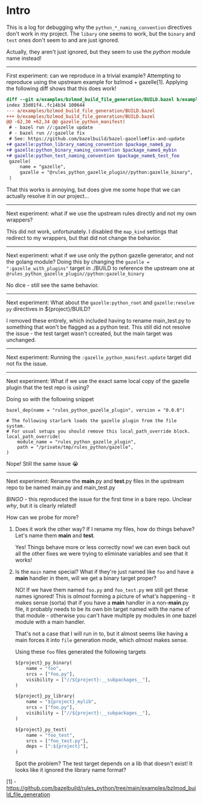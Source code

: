 # Intro

This is a log for debugging why the `python_*_naming_convention` directives don't work in my
project. The `libary` one seems to work, but the `binary` and `test` ones don't seem to and are just
ignored.

Actually, they aren't just ignored, but they seem to use the _python_ module name instead!

---

First experiment: can we reproduce in a trivial example? Attempting to reproduce using the upstream
example for bzlmod + gazelle[1]. Applying the following diff shows that this does work!

```diff
diff --git a/examples/bzlmod_build_file_generation/BUILD.bazel b/examples/bzlmod_build_file_generation/BUILD.bazel
index 33d01f4..fc14b34 100644
--- a/examples/bzlmod_build_file_generation/BUILD.bazel
+++ b/examples/bzlmod_build_file_generation/BUILD.bazel
@@ -62,30 +62,34 @@ gazelle_python_manifest(
 # - bazel run //:gazelle update
 # - bazel run //:gazelle fix
 # See: https://github.com/bazelbuild/bazel-gazelle#fix-and-update
+# gazelle:python_library_naming_convention $package_name$_py
+# gazelle:python_binary_naming_convention $package_name$_mybin
+# gazelle:python_test_naming_convention $package_name$_test_foo
 gazelle(
     name = "gazelle",
     gazelle = "@rules_python_gazelle_plugin//python:gazelle_binary",
 )
```

That this works is annoying, but does give me some hope that we can actually resolve it in our
project...

---

Next experiment: what if we use the upstream rules directly and not my own wrappers?

This did not work, unfortunately. I disabled the `map_kind` settings that redirect to my wrappers,
but that did not change the behavior.

---

Next experiment: what if we use only the python gazelle generator, and not the golang module? Doing
this by changing the `gazelle = ":gazelle_with_plugins"` target in ./BUILD to reference the upstream
one at `@rules_python_gazelle_plugin//python:gazelle_binary`

No dice - still see the same behavior.

---

Next experiment: What about the `gazelle:python_root` and `gazelle:resolve py` directives in
${project}/BUILD?

I removed these entirely, which included having to rename main_test.py to something that won't be
flagged as a python test. This still did not resolve the issue - the test target wasn't ccreated,
but the main target was unchanged.

---

Next experiment: Running the `:gazelle_python_manifest.update` target did not fix the issue.

---

Next experiment: What if we use the exact same local copy of the gazelle plugin that the test repo
is using?

Doing so with the following snippet

```
bazel_dep(name = "rules_python_gazelle_plugin", version = "0.0.0")

# The following starlark loads the gazelle plugin from the file system.
# For usual setups you should remove this local_path_override block.
local_path_override(
    module_name = "rules_python_gazelle_plugin",
    path = "/private/tmp/rules_python/gazelle",
)
```

Nope! Still the same issue :sob:

---

Next experiment: Rename the **main**.py and **test**.py files in the upstream repo to be named
main.py and main_test.py

_BINGO_ - this reproduced the issue for the first time in a bare repo. Unclear _why_, but it is
clearly related!

How can we probe for more?

1. Does it work the other way? If I rename my files, how do things behave? Let's name them **main**
   and **test**.

   Yes! Things behave more or less correctly now! we can even back out all the other fixes we were
   trying to eliminate variables and see that it works!

2. Is the `main` name special? What if they're just named like `foo` and have a **main** handler in
   them, will we get a binary target proper?

   NO! If we have them named `foo.py` and `foo_test.py` we still get these names ignored! This is
   _almost_ forming a picture of what's happening - it makes sense (sorta) that if you have a
   **main** handler in a non-**main**.py file, it probably needs to be its own bin target named with
   the name of that module - otherwise you can't have multiple py modules in one bazel module with a
   main handler.

   That's not a case that I will run in to, but it almost seems like having a main forces it into
   `file` generation mode, which _almost_ makes sense.

   Using these `foo` files generated the following targets

   ```py
   ${project}_py_binary(
       name = "foo",
       srcs = ["foo.py"],
       visibility = ["//${project}:__subpackages__"],
   )

   ${project}_py_library(
       name = "${project}_mylib",
       srcs = ["foo.py"],
       visibility = ["//${project}:__subpackages__"],
   )

   ${project}_py_test(
       name = "foo_test",
       srcs = ["foo_test.py"],
       deps = [":${project}"],
   )
   ```

   Spot the problem? The test target depends on a lib that doesn't exist! It looks like it ignored
   the library name format?

[1] - https://github.com/bazelbuild/rules_python/tree/main/examples/bzlmod_build_file_generation
